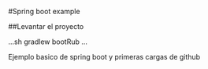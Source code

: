 #Spring boot example

##Levantar el proyecto

...sh
gradlew bootRub
...

Ejemplo basico de spring boot y primeras cargas de github
